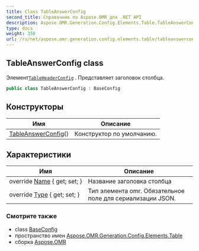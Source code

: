 ```yaml
---
title: Class TableAnswerConfig
second_title: Справочник по Aspose.OMR для .NET API
description: Aspose.OMR.Generation.Config.Elements.Table.TableAnswerConfig сорт. ЭлементTableHeaderConfig . Представляет заголовок столбца.
type: docs
weight: 350
url: /ru/net/aspose.omr.generation.config.elements.table/tableanswerconfig/
---
```

## TableAnswerConfig class

Элемент[`TableHeaderConfig`](../tableheaderconfig/) . Представляет заголовок столбца.

```csharp
public class TableAnswerConfig : BaseConfig
```

## Конструкторы

| Имя | Описание |
| --- | --- |
| [TableAnswerConfig](tableanswerconfig/)() | Конструктор по умолчанию. |

## Характеристики

| Имя | Описание |
| --- | --- |
| override [Name](../../aspose.omr.generation.config.elements.table/tableanswerconfig/name/) { get; set; } | Название заголовка столбца |
| override [Type](../../aspose.omr.generation.config.elements.table/tableanswerconfig/type/) { get; set; } | Тип элемента omr. Обязательное поле для сериализации JSON. |

### Смотрите также

* class [BaseConfig](../../aspose.omr.generation.config/baseconfig/)
* пространство имен [Aspose.OMR.Generation.Config.Elements.Table](../../aspose.omr.generation.config.elements.table/)
* сборка [Aspose.OMR](../../)


